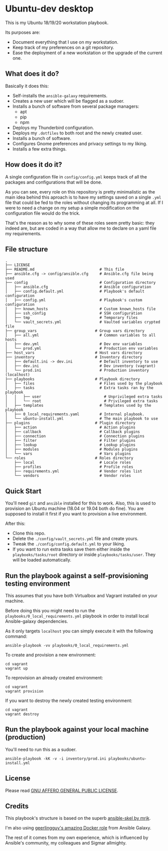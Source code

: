 # Ubuntu-dev desktop

This is my Ubuntu 18/19/20 workstation playbook.

Its purposes are:

- Document everything that I use on my workstation.
- Keep track of my preferences on a git repository.
- Ease the deployment of a new workstation or the upgrade of the current one.

## What does it do?

Basically it does this:

- Self-installs the `ansible-galaxy` requirements.
- Creates a new user which will be flagged as a sudoer.
- Installs a bunch of software from several package managers:
    - apt
    - pip
    - npm
- Deploys my Thunderbird configuration.
- Deploys my `.dotfiles` to both root and the newly created user.
- Installs a bunch of software.
- Configures Gnome preferences and privacy settings to my liking.
- Installs a few extra things.

## How does it do it?

A single configuration file in `config/config.yml` keeps track of all the packages and configurations that will be done.

As you can see, every role on this repository is pretty minimalistic as the main idea behind this aproach is to have my settings saved on a single `.yml` file that could be fed to the roles without changing its programming at all. If I were to need a change on my setup a simple modification on the configuration file would do the trick.

That's the reason as to why some of these roles seem pretty basic: they indeed are, but are coded in a way that allow me to declare on a yaml file my requirements.

## File structure

```
.
├── LICENSE
├── README.md                             # This file
├── ansible.cfg -> config/ansible.cfg     # Ansible.cfg file being used
├── config                                # Configuration directory
│   ├── ansible.cfg                       # Ansible configuration
│   ├── config.default.yml                # Playbook's default configuration
│   ├── config.yml                        # Playbook's custom configuration
│   ├── known_hosts                       # Custom known_hosts file
│   ├── ssh_config                        # SSH configuration
│   ├── tmp                               # Temporary files
│   └── vault_secrets.yml                 # Vaulted variables crypted file
├── group_vars                          # Group vars directory
│   ├── all.yml                           # Common variables to all hosts
│   ├── dev.yml                           # Dev env variables
│   └── prod.yml                          # Production env variables
├── host_vars                           # Host vars directory
├── inventory                           # Inventory directory
│   ├── default.ini -> dev.ini            # Default inventory to use
│   ├── dev.ini                           # Dev inventory (vagrant)
│   └── prod.ini                          # Production inventory (localhost)
├── playbooks                           # Playbook directory
│   ├── files                             # Files used by the playbook
│   ├── tasks                             # Extra tasks ran by the playbook
│   │   ├── user                            # Unprivileged extra tasks
│   │   └── root                            # Privileged extra tasks
│   ├── templates                         # Templates used by the playbook
│   ├── 0_local_requirements.yaml         # Internal playbook.
│   └── ubuntu-install.yml                # The main playbook to use
├── plugins                             # Plugin directory
│   ├── action                            # Action plugins
│   ├── callback                          # Callback plugins
│   ├── connection                        # Connection plugins
│   ├── filter                            # Filter plugins
│   ├── lookup                            # Lookup plugins
│   ├── modules                           # Modules plugins
│   └── vars                              # Vars plugins
└── roles                               # Roles directory
    ├── local                             # Locale roles
    ├── profiles                          # Profile roles
    ├── requirements.yml                  # Vendor roles list
    └── vendors                           # Vendor roles
```

## Quick Start

You'll need `git` and `ansible` installed for this to work. Also, this is used to provision an Ubuntu machine (18.04 or 19.04 both do fine). You are supposed to install it first if you want to provision a live environment.

After this:

- Clone this repo.
- Delete the `./config/vault_secrets.yml` file and create yours.
- Tweak the `./config/config.default.yml` to your liking.
- If you want to run extra tasks save them either inside the `playbooks/tasks/root` directory or inside `playbooks/tasks/user`. They will be loaded automatically.

## Run the playbook against a self-provisioning testing environment

This assumes that you have both Virtualbox and Vagrant installed on your machine.

Before doing this you might need to run the `playbooks/0_local_requirements.yml` playbook in order to install local Ansible-galaxy dependencies.

As it only targets `localhost`  you can simply execute it with the following command:

```
ansible-playbook -vv playbooks/0_local_requirements.yml
```

To create and provision a new environment:

```
cd vagrant
vagrant up
```

To reprovision an already created environment:

```
cd vagrant
vagrant provision
```

If you want to destroy the newly created testing environment:

```
cd vagrant
vagrant destroy
```

## Run the playbook against your local machine (production)

You'll need to run this as a sudoer.

```
ansible-playbook -kK -v -i inventory/prod.ini playbooks/ubuntu-install.yml
```

## License

Please read [GNU AFFERO GENERAL PUBLIC LICENSE](LICENSE).

## Credits

This playbook's structure is based on the superb [ansible-skel by mrjk](https://github.com/mrjk/ansible-skel).

I'm also using [geerlingguy's amazing Docker role](https://github.com/geerlingguy/ansible-role-docker) from Ansible Galaxy.

The rest of it comes from my own experience, which is influenced by Ansible's community, my colleagues and Sigmar allmighty.

